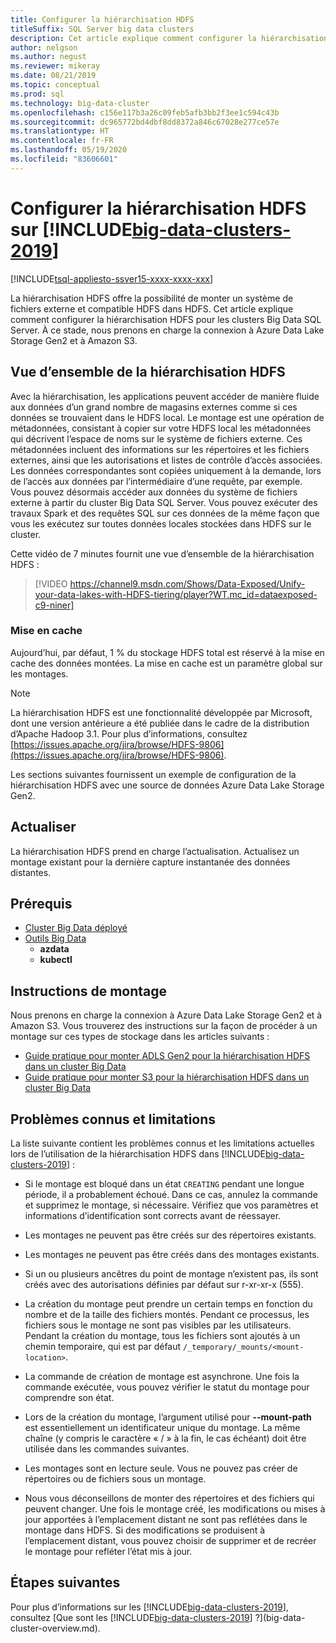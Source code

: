 ```yaml
---
title: Configurer la hiérarchisation HDFS
titleSuffix: SQL Server big data clusters
description: Cet article explique comment configurer la hiérarchisation HDFS pour monter un système de fichiers Azure Data Lake Storage externe dans HDFS sur un cluster Big Data SQL Server 2019.
author: nelgson
ms.author: negust
ms.reviewer: mikeray
ms.date: 08/21/2019
ms.topic: conceptual
ms.prod: sql
ms.technology: big-data-cluster
ms.openlocfilehash: c156e117b3a26c09feb5afb3bb2f3ee1c594c43b
ms.sourcegitcommit: dc965772bd4dbf8dd8372a846c67028e277ce57e
ms.translationtype: HT
ms.contentlocale: fr-FR
ms.lasthandoff: 05/19/2020
ms.locfileid: "83606601"
---
```

# <a name="configure-hdfs-tiering-on-big-data-clusters-2019"></a>Configurer la hiérarchisation HDFS sur [!INCLUDE[big-data-clusters-2019](../includes/ssbigdataclusters-ss-nover.md)]

[!INCLUDE[tsql-appliesto-ssver15-xxxx-xxxx-xxx](../includes/tsql-appliesto-ssver15-xxxx-xxxx-xxx.md)]

La hiérarchisation HDFS offre la possibilité de monter un système de fichiers externe et compatible HDFS dans HDFS. Cet article explique comment configurer la hiérarchisation HDFS pour les clusters Big Data SQL Server. À ce stade, nous prenons en charge la connexion à Azure Data Lake Storage Gen2 et à Amazon S3. 

## <a name="hdfs-tiering-overview"></a>Vue d’ensemble de la hiérarchisation HDFS

Avec la hiérarchisation, les applications peuvent accéder de manière fluide aux données d’un grand nombre de magasins externes comme si ces données se trouvaient dans le HDFS local. Le montage est une opération de métadonnées, consistant à copier sur votre HDFS local les métadonnées qui décrivent l’espace de noms sur le système de fichiers externe. Ces métadonnées incluent des informations sur les répertoires et les fichiers externes, ainsi que les autorisations et listes de contrôle d’accès associées. Les données correspondantes sont copiées uniquement à la demande, lors de l’accès aux données par l’intermédiaire d’une requête, par exemple. Vous pouvez désormais accéder aux données du système de fichiers externe à partir du cluster Big Data SQL Server. Vous pouvez exécuter des travaux Spark et des requêtes SQL sur ces données de la même façon que vous les exécutez sur toutes données locales stockées dans HDFS sur le cluster.

Cette vidéo de 7 minutes fournit une vue d’ensemble de la hiérarchisation HDFS :

> [!VIDEO https://channel9.msdn.com/Shows/Data-Exposed/Unify-your-data-lakes-with-HDFS-tiering/player?WT.mc_id=dataexposed-c9-niner]


### <a name="caching"></a>Mise en cache
Aujourd’hui, par défaut, 1 % du stockage HDFS total est réservé à la mise en cache des données montées. La mise en cache est un paramètre global sur les montages.

> [!NOTE]
> La hiérarchisation HDFS est une fonctionnalité développée par Microsoft, dont une version antérieure a été publiée dans le cadre de la distribution d’Apache Hadoop 3.1. Pour plus d’informations, consultez [https://issues.apache.org/jira/browse/HDFS-9806](https://issues.apache.org/jira/browse/HDFS-9806).

Les sections suivantes fournissent un exemple de configuration de la hiérarchisation HDFS avec une source de données Azure Data Lake Storage Gen2.

## <a name="refresh"></a>Actualiser

La hiérarchisation HDFS prend en charge l’actualisation. Actualisez un montage existant pour la dernière capture instantanée des données distantes.

## <a name="prerequisites"></a>Prérequis

- [Cluster Big Data déployé](deployment-guidance.md)
- [Outils Big Data](deploy-big-data-tools.md)
  - **azdata**
  - **kubectl**

## <a name="mounting-instructions"></a>Instructions de montage

Nous prenons en charge la connexion à Azure Data Lake Storage Gen2 et à Amazon S3. Vous trouverez des instructions sur la façon de procéder à un montage sur ces types de stockage dans les articles suivants :

- [Guide pratique pour monter ADLS Gen2 pour la hiérarchisation HDFS dans un cluster Big Data](hdfs-tiering-mount-adlsgen2.md)
- [Guide pratique pour monter S3 pour la hiérarchisation HDFS dans un cluster Big Data](hdfs-tiering-mount-s3.md)

## <a name="known-issues-and-limitations"></a><a id="issues"></a> Problèmes connus et limitations

La liste suivante contient les problèmes connus et les limitations actuelles lors de l’utilisation de la hiérarchisation HDFS dans [!INCLUDE[big-data-clusters-2019](../includes/ssbigdataclusters-ss-nover.md)] :

- Si le montage est bloqué dans un état `CREATING` pendant une longue période, il a probablement échoué. Dans ce cas, annulez la commande et supprimez le montage, si nécessaire. Vérifiez que vos paramètres et informations d’identification sont corrects avant de réessayer.

- Les montages ne peuvent pas être créés sur des répertoires existants.

- Les montages ne peuvent pas être créés dans des montages existants.

- Si un ou plusieurs ancêtres du point de montage n’existent pas, ils sont créés avec des autorisations définies par défaut sur r-xr-xr-x (555).

- La création du montage peut prendre un certain temps en fonction du nombre et de la taille des fichiers montés. Pendant ce processus, les fichiers sous le montage ne sont pas visibles par les utilisateurs. Pendant la création du montage, tous les fichiers sont ajoutés à un chemin temporaire, qui est par défaut `/_temporary/_mounts/<mount-location>`.

- La commande de création de montage est asynchrone. Une fois la commande exécutée, vous pouvez vérifier le statut du montage pour comprendre son état.

- Lors de la création du montage, l’argument utilisé pour **--mount-path** est essentiellement un identificateur unique du montage. La même chaîne (y compris le caractère « / » à la fin, le cas échéant) doit être utilisée dans les commandes suivantes.

- Les montages sont en lecture seule. Vous ne pouvez pas créer de répertoires ou de fichiers sous un montage.

- Nous vous déconseillons de monter des répertoires et des fichiers qui peuvent changer. Une fois le montage créé, les modifications ou mises à jour apportées à l’emplacement distant ne sont pas reflétées dans le montage dans HDFS. Si des modifications se produisent à l’emplacement distant, vous pouvez choisir de supprimer et de recréer le montage pour refléter l’état mis à jour.

## <a name="next-steps"></a>Étapes suivantes

Pour plus d’informations sur les [!INCLUDE[big-data-clusters-2019](../includes/ssbigdataclusters-ver15.md)], consultez [Que sont les [!INCLUDE[big-data-clusters-2019](../includes/ssbigdataclusters-ver15.md)] ?](big-data-cluster-overview.md).
